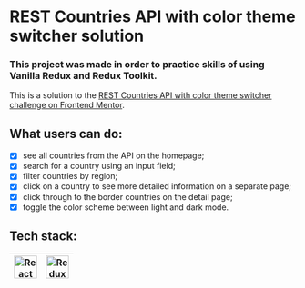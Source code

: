 # REST Countries API with color theme switcher solution

### This project was made in order to practice skills of using Vanilla Redux and Redux Toolkit.

This is a solution to the [REST Countries API with color theme switcher challenge on Frontend Mentor](https://www.frontendmentor.io/challenges/rest-countries-api-with-color-theme-switcher-5cacc469fec04111f7b848ca).

## What users can do:

* [x] see all countries from the API on the homepage;
* [x] search for a country using an input field;
* [x] filter countries by region;
* [x] click on a country to see more detailed information on a separate page;
* [x] click through to the border countries on the detail page;
* [x] toggle the color scheme between light and dark mode.

## Tech stack:
 <a href="https://react.dev/" target="_blank" rel="noreferrer"><img width="40" height="40" alt="React" src="https://simpleicons.org/icons/react.svg" /></a> | <a href="https://redux-toolkit.js.org/" target="_blank" rel="noreferrer"><img width="40" height="40" alt="Redux Toolkit" src="https://simpleicons.org/icons/redux.svg" /></a> | 
| --- | --- |
